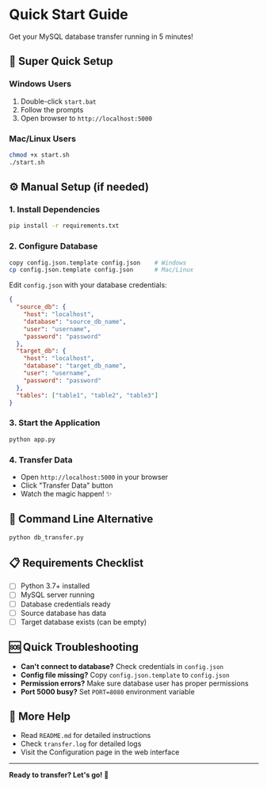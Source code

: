 # Quick Start Guide

Get your MySQL database transfer running in 5 minutes!

## 🚀 Super Quick Setup

### Windows Users
1. Double-click `start.bat`
2. Follow the prompts
3. Open browser to `http://localhost:5000`

### Mac/Linux Users
```bash
chmod +x start.sh
./start.sh
```

## ⚙️ Manual Setup (if needed)

### 1. Install Dependencies
```bash
pip install -r requirements.txt
```

### 2. Configure Database
```bash
copy config.json.template config.json    # Windows
cp config.json.template config.json      # Mac/Linux
```

Edit `config.json` with your database credentials:
```json
{
  "source_db": {
    "host": "localhost",
    "database": "source_db_name",
    "user": "username",
    "password": "password"
  },
  "target_db": {
    "host": "localhost", 
    "database": "target_db_name",
    "user": "username",
    "password": "password"
  },
  "tables": ["table1", "table2", "table3"]
}
```

### 3. Start the Application
```bash
python app.py
```

### 4. Transfer Data
- Open `http://localhost:5000` in your browser
- Click "Transfer Data" button
- Watch the magic happen! ✨

## 🔧 Command Line Alternative
```bash
python db_transfer.py
```

## 📋 Requirements Checklist
- [ ] Python 3.7+ installed
- [ ] MySQL server running
- [ ] Database credentials ready
- [ ] Source database has data
- [ ] Target database exists (can be empty)

## 🆘 Quick Troubleshooting
- **Can't connect to database?** Check credentials in `config.json`
- **Config file missing?** Copy `config.json.template` to `config.json`
- **Permission errors?** Make sure database user has proper permissions
- **Port 5000 busy?** Set `PORT=8080` environment variable

## 📖 More Help
- Read `README.md` for detailed instructions
- Check `transfer.log` for detailed logs
- Visit the Configuration page in the web interface

---
**Ready to transfer? Let's go! 🎯**
